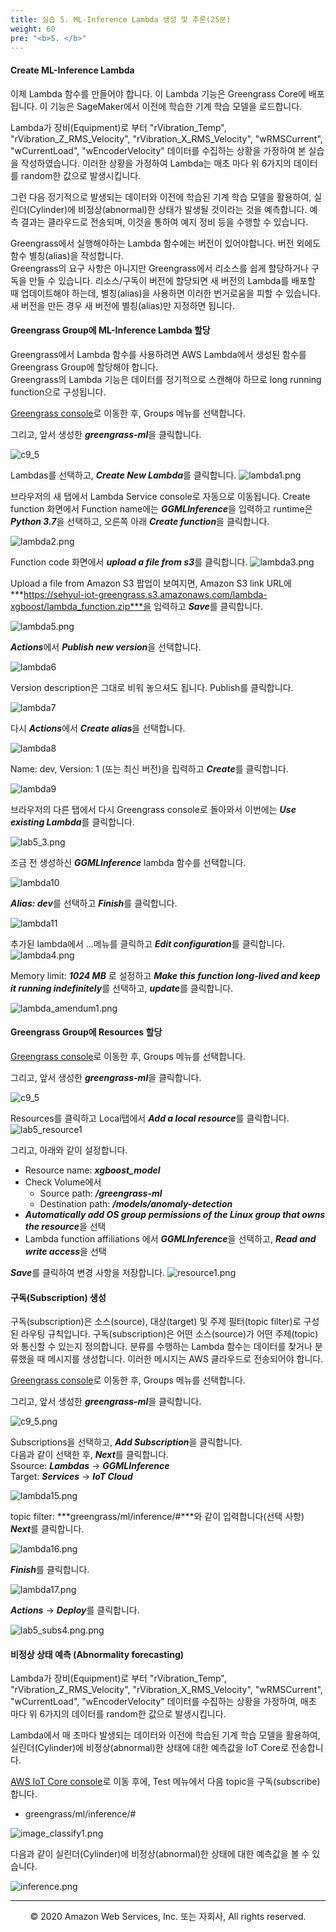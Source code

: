 ```yaml
---
title: 실습 5. ML-Inference Lambda 생성 및 추론(25분)
weight: 60
pre: "<b>5. </b>"
---
```


#### Create ML-Inference Lambda

이제 Lambda 함수를 만들어야 합니다. 이 Lambda 기능은 Greengrass Core에 배포됩니다. 이 기능은 SageMaker에서 이전에 학습한 기계 학습 모델을 로드합니다.

Lambda가 장비(Equipment)로 부터 "rVibration_Temp", "rVibration_Z_RMS_Velocity", "rVibration_X_RMS_Velocity", "wRMSCurrent", "wCurrentLoad", "wEncoderVelocity" 데이터를 수집하는 상황을 가정하여 본 실습을 작성하였습니다.
이러한 상황을 가정하여 Lambda는 매초 마다 위 6가지의 데이터를 random한 값으로 발생시킵니다.

그런 다음 정기적으로 발생되는 데이터와 이전에 학습된 기계 학습 모델을 활용하여, 실린더(Cylinder)에 비정상(abnormal)한 상태가 발생될 것이라는 것을 예측합니다.
예측 결과는 클라우드로 전송되며, 이것을 통하여 예지 정비 등을 수행할 수 있습니다.

Greengrass에서 실행해야하는 Lambda 함수에는 버전이 있어야합니다. 버전 외에도 함수 별칭(alias)을 작성합니다.\
Greengrass의 요구 사항은 아니지만 Greengrass에서 리소스를 쉽게 할당하거나 구독을 만들 수 있습니다. 리소스/구독이 버전에 할당되면 새 버전의 Lambda를 배포할 때 업데이트해야 하는데, 별칭(alias)을 사용하면 이러한 번거로움을 피할 수 있습니다. 새 버전을 만든 경우 새 버전에 별칭(alias)만 지정하면 됩니다.

#### Greengrass Group에 ML-Inference Lambda 할당

Greengrass에서 Lambda 함수를 사용하려면 AWS Lambda에서 생성된 함수를 Greengrass Group에 할당해야 합니다.\
Greengrass의 Lambda 기능은 데이터를 정기적으로 스캔해야 하므로 long running function으로 구성됩니다.

[Greengrass console](https://console.aws.amazon.com/greengrass/)로 이동한 후, Groups 메뉴를 선택합니다.

그리고, 앞서 생성한 ***greengrass-ml***을 클릭합니다.

![c9_5](./images/c9_5.png)

Lambdas를 선택하고, ***Create New Lambda***를 클릭합니다.
![lambda1.png](./images/lambda1.png)

브라우저의 새 탭에서 Lambda Service console로 자동으로 이동됩니다.
Create function 화면에서 Function name에는 ***GGMLInference***을 입력하고 runtime은 ***Python 3.7***을 선택하고, 오른쪽 아래 ***Create function***을 클릭합니다.

![lambda2.png](./images/lambda2.png)

Function code 화면에서 ***upload a file from s3***를 클릭합니다.
![lambda3.png](./images/lambda3.png)

Upload a file from Amazon S3 팝업이 보여지면, Amazon S3 link URL에 ***https://sehyul-iot-greengrass.s3.amazonaws.com/lambda-xgboost/lambda_function.zip***을 입력하고 ***Save***를 클릭합니다.

![lambda5.png](./images/lambda5.png)

***Actions***에서 ***Publish new version***을 선택합니다.

![lambda6](./images/lambda6.png)

Version description은 그대로 비워 놓으셔도 됩니다. Publish를 클릭합니다.

![lambda7](./images/lambda7.png)

다시 ***Actions***에서 ***Create alias***을 선택합니다.

![lambda8](./images/lambda8.png)

Name: dev, Version: 1 (또는 최신 버전)을 립력하고 ***Create***를 클릭합니다.

![lambda9](./images/lambda9.png)


브라우저의 다른 탭에서 다시 Greengrass console로 돌아와서 이번에는 ***Use existing Lambda***를 클릭합니다.

![lab5_3.png](./images/lab5_3.png)

조금 전 생성하신 ***GGMLInference*** lambda 함수를 선택합니다.

![lambda10](./images/lambda10.png)

***Alias: dev***를 선택하고 ***Finish***를 클릭합니다.

![lambda11](./images/lambda11.png)

추가된 lambda에서 ...메뉴를 클릭하고 ***Edit configuration***를 클릭합니다.
![lambda4.png](./images/lambda4.png)

Memory limit: ***1024 MB*** 로 설정하고
***Make this function long-lived and keep it running indefinitely***를 선택하고, ***update***를 클릭합니다.

![lambda_amendum1.png](./images/lambda_amendum1.png)

#### Greengrass Group에 Resources 할당

[Greengrass console](https://console.aws.amazon.com/greengrass/)로 이동한 후, Groups 메뉴를 선택합니다.

그리고, 앞서 생성한 ***greengrass-ml***을 클릭합니다.

![c9_5](./images/c9_5.png)

Resources를 클릭하고 Local탭에서 ***Add a local resource***를 클릭합니다.
![lab5_resource1](./images/lab5_resource1.png)

그리고, 아래와 같이 설정합니다.

* Resource name: ***xgboost_model***
* Check Volume에서
  * Source path: ***/greengrass-ml***
  * Destination path: ***/models/anomaly-detection***
* ***Automatically add OS group permissions of the Linux group that owns the resource***을 선택
* Lambda function affiliations 에서 ***GGMLInference***을 선택하고, ***Read and write access***을 선택

***Save***를 클릭하여 변경 사항을 저장합니다.
![resource1.png](./images/resource1.png)


#### 구독(Subscription) 생성

구독(subscription)은 소스(source), 대상(target) 및 주제 필터(topic filter)로 구성된 라우팅 규칙입니다. 구독(subscription)은 어떤 소스(source)가 어떤 주제(topic)와 통신할 수 있는지 정의합니다. 분류를 수행하는 Lambda 함수는 데이터를 찾거나 분류했을 때 메시지를 생성합니다. 이러한 메시지는 AWS 클라우드로 전송되어야 합니다.

[Greengrass console](https://console.aws.amazon.com/greengrass/)로 이동한 후, Groups 메뉴를 선택합니다.

그리고, 앞서 생성한 ***greengrass-ml***을 클릭합니다.

![c9_5.png](./images/c9_5.png)

Subscriptions을 선택하고, ***Add Subscription***을 클릭합니다.\
다음과 같이 선택한 후, ***Next***를 클릭합니다.\
Ssource: ***Lambdas*** -> ***GGMLInference***\
Target: ***Services*** -> ***IoT Cloud***

![lambda15.png](./images/lambda15.png)

topic filter: ***greengrass/ml/inference/#***와 같이 입력합니다(선택 사항)\
***Next***를 클릭합니다.

![lambda16.png](./images/lambda16.png)

***Finish***를 클릭합니다.

![lambda17.png](./images/lambda17.png)

***Actions*** -> ***Deploy***를 클릭합니다.

![lab5_subs4.png.png](./images/lab5_subs5.png)

#### 비정상 상태 예측 (Abnormality forecasting)

Lambda가 장비(Equipment)로 부터 "rVibration_Temp", "rVibration_Z_RMS_Velocity", "rVibration_X_RMS_Velocity", "wRMSCurrent", "wCurrentLoad", "wEncoderVelocity" 데이터를 수집하는 상황을 가정하여, 매초 마다 위 6가지의 데이터를 random한 값으로 발생시킵니다.

Lambda에서 매 초마다 발생되는 데이터와 이전에 학습된 기계 학습 모델을 활용하여, 실린더(Cylinder)에 비정상(abnormal)한 상태에 대한 예측값을 IoT Core로 전송합니다.

[AWS IoT Core console](https://console.aws.amazon.com/iot/)로 이동 후에, Test 메뉴에서 다음 topic을 구독(subscribe)합니다.

* greengrass/ml/inference/#

![image_classify1.png](./images/image_classify1.png)

다음과 같이 실린더(Cylinder)에 비정상(abnormal)한 상태에 대한 예측값을 볼 수 있습니다.

![inference.png](./images/inference.png)


---
<p align="center">
© 2020 Amazon Web Services, Inc. 또는 자회사, All rights reserved.
</p>
